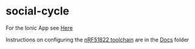 # social-cycle

For the Ionic App see [Here](/App/ionicApp)

Instructions on configuring the [nRF51822 toolchain](Docs/nRF51822-Toolchain.md) are in the [Docs](Docs) folder
